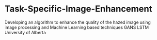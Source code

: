 # Task-Specific-Image-Enhancement
Developing an algorithm to enhance the quality of the hazed image using image processing and Machine Learning based techniques
GANS
LSTM
University of Alberta
